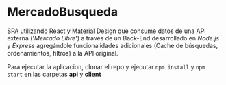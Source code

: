 # MercadoBusqueda

SPA utilizando React y Material Design que consume datos de una API externa ('*Mercado Libre*') a través de un Back-End desarrollado en *Node.js* y *Express* agregándole funcionalidades adicionales (Cache de búsquedas, ordenamientos, ﬁltros) a la API original.

Para ejecutar la aplicacion, clonar el repo y ejecutar `npm install` y `npm start` en las carpetas **api** y **client**
